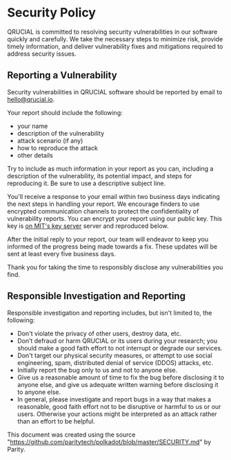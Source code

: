 # Security Policy

QRUCIAL is committed to resolving security vulnerabilities in our software quickly and carefully. We take the necessary steps to minimize risk, provide timely information, and deliver vulnerability fixes and mitigations required to address security issues.

## Reporting a Vulnerability

Security vulnerabilities in QRUCIAL software should be reported by email to hello@qrucial.io.

Your report should include the following:

- your name
- description of the vulnerability
- attack scenario (if any)
- how to reproduce the attack
- other details

Try to include as much information in your report as you can, including a description of the vulnerability, its potential impact, and steps for reproducing it. Be sure to use a descriptive subject line.

You'll receive a response to your email within two business days indicating the next steps in handling your report. We encourage finders to use encrypted communication channels to protect the confidentiality of vulnerability reports. You can encrypt your report using our public key. This key is [on MIT's key server](https://pgp.mit.edu/pks/lookup?op=get&search=0x5D0F03018D07DE73) server and reproduced below.

After the initial reply to your report, our team will endeavor to keep you informed of the progress being made towards a fix. These updates will be sent at least every five business days. 

Thank you for taking the time to responsibly disclose any vulnerabilities you find.

## Responsible Investigation and Reporting

Responsible investigation and reporting includes, but isn't limited to, the following:

- Don't violate the privacy of other users, destroy data, etc.
- Don’t defraud or harm QRUCIAL or its users during your research; you should make a good faith effort to not interrupt or degrade our services.
- Don't target our physical security measures, or attempt to use social engineering, spam, distributed denial of service (DDOS) attacks, etc.
- Initially report the bug only to us and not to anyone else.
- Give us a reasonable amount of time to fix the bug before disclosing it to anyone else, and give us adequate written warning before disclosing it to anyone else.
- In general, please investigate and report bugs in a way that makes a reasonable, good faith effort not to be disruptive or harmful to us or our users. Otherwise your actions might be interpreted as an attack rather than an effort to be helpful.

This document was created using the source "https://github.com/paritytech/polkadot/blob/master/SECURITY.md" by Parity.
